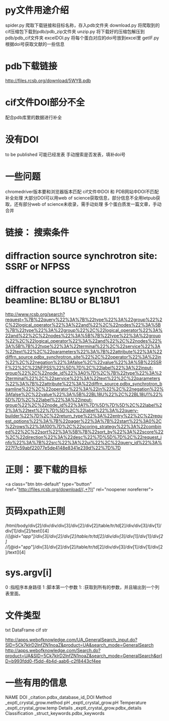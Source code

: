 # py文件用途介绍
spider.py 爬取下载链接和目标名称，存入pdb文件夹
download.py 将爬取到的cif压缩包下载到pdb/pdb_zip文件夹
unzip.py 将下载好的压缩包解压到pdb/pdb_cif文件夹
excelDOI.py 将每个蛋白对应的doi号放到excel里
getIF.py 根据doi号获取文献的一些信息


# pdb下载链接
http://files.rcsb.org/download/5WYB.pdb

# cif文件DOI部分不全
配合pdb库里的数据进行补全

# 没有DOI
to be published 可能已经发表
手动搜索是否发表，填补doi号

# 一些问题
chromedriver版本要和浏览器版本匹配
cif文件中DOI 和 PDB网站中DOI不匹配 补全处理
大部分DOI可以用web of science获取信息，部分信息不全用letpub获取，还有部分web of science未收录，需手动处理
多个蛋白质发一篇文章，手动合并 

# 链接： 	搜索条件
# 		diffraction source synchrotron site: SSRF or NFPSS
#		diffraction source synchrotron beamline: BL18U or BL18U1
http://www.rcsb.org/search?request=%7B%22query%22%3A%7B%22type%22%3A%22group%22%2C%22logical_operator%22%3A%22and%22%2C%22nodes%22%3A%5B%7B%22type%22%3A%22group%22%2C%22logical_operator%22%3A%22and%22%2C%22nodes%22%3A%5B%7B%22type%22%3A%22group%22%2C%22logical_operator%22%3A%22and%22%2C%22nodes%22%3A%5B%7B%22type%22%3A%22terminal%22%2C%22service%22%3A%22text%22%2C%22parameters%22%3A%7B%22attribute%22%3A%22diffrn_source.pdbx_synchrotron_site%22%2C%22operator%22%3A%22in%22%2C%22negation%22%3Afalse%2C%22value%22%3A%5B%22SSRF%22%2C%22NFPSS%22%5D%7D%2C%22label%22%3A%22input-group%22%2C%22node_id%22%3A0%7D%2C%7B%22type%22%3A%22terminal%22%2C%22service%22%3A%22text%22%2C%22parameters%22%3A%7B%22attribute%22%3A%22diffrn_source.pdbx_synchrotron_beamline%22%2C%22operator%22%3A%22in%22%2C%22negation%22%3Afalse%2C%22value%22%3A%5B%22BL18U%22%2C%22BL18U1%22%5D%7D%2C%22label%22%3A%22input-group%22%2C%22node_id%22%3A1%7D%5D%7D%5D%2C%22label%22%3A%22text%22%7D%5D%2C%22label%22%3A%22query-builder%22%7D%2C%22return_type%22%3A%22entry%22%2C%22request_options%22%3A%7B%22pager%22%3A%7B%22start%22%3A0%2C%22rows%22%3A100%7D%2C%22scoring_strategy%22%3A%22combined%22%2C%22sort%22%3A%5B%7B%22sort_by%22%3A%22score%22%2C%22direction%22%3A%22desc%22%7D%5D%7D%2C%22request_info%22%3A%7B%22src%22%3A%22ui%22%2C%22query_id%22%3A%227f7c59abf22077e5de4148e8341e239d%22%7D%7D

# 正则： 要下载的目标
<a class=\"btn btn-default\" type=\"button\" href=\"http://files.rcsb.org/download/(.+?)\" rel=\"noopener noreferrer\">

# 页码xpath正则
/html/body/div[2]/div/div/div[3]/div[2]/div[2]/table/tr/td[2]/div/div[3]/div[1]/div[1]/div[2]/text()[4]
//*[@id="app"]/div[3]/div[2]/div[2]/table/tr/td[2]/div/div[3]/div[1]/div[1]/div[2]
//*[@id="app"]/div[3]/div[2]/div[2]/table/tr/td[2]/div/div[3]/div[1]/div[1]/div[2]/text()[4]

# sys.argv[i]
0 :指程序本身路径
1 :脚本第一个参数
1: :获取到所有的参数，并且输出到一个列表里面。

# 文件类型
txt DataFrame
cif str

http://apps.webofknowledge.com/UA_GeneralSearch_input.do?SID=5Ck7klrD2lnfZN1noaZ&product=UA&search_mode=GeneralSearch
http://apps.webofknowledge.com/Search.do?product=UA&SID=5Ck7klrD2lnfZN1noaZ&search_mode=GeneralSearch&prID=b993fdd0-f5dd-4b4d-aab6-c2f8443cf4ee

# 一些有用的信息
NAME
DOI 			\_citation.pdbx_database_id_DOI
Method 			\_exptl_crystal_grow.method
pH 				\_exptl_crystal_grow.pH
Temperature 	\_exptl_crystal_grow.temp
Details 		\_exptl_crystal_grow.pdbx_details
Classification	\_struct_keywords.pdbx_keywords